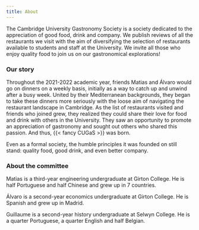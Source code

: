 ```yaml
---
title: About
---
```


The Cambridge University Gastronomy Society is a society dedicated to the appreciation of good food, drink and company. We publish reviews of all the restaurants we visit with the aim of diversifying the selection of restaurants available to students and staff at the University. We invite all those who enjoy quality food to join us on our gastronomical explorations!

### Our story

Throughout the 2021-2022 academic year, friends Matias and Álvaro would go on dinners on a weekly basis, initially as a way to catch up and unwind after a busy week. United by their Mediterranean backgrounds, they began to take these dinners more seriously with the loose aim of navigating the restaurant landscape in Cambridge. As the list of restaurants visited and friends who joined grew, they realized they could share their love for food and drink with others in the University. They saw an opportunity to promote an appreciation of gastronomy and sought out others who shared this passion. And thus, {{< fancy CUGaS >}} was born.

Even as a formal society, the humble principles it was founded on still stand: quality food, good drink, and even better company.

### About the committee

Matias is a third-year engineering undergraduate at Girton College. He is half Portuguese and half Chinese and grew up in 7 countries.

Álvaro is a second-year economics undergraduate at Girton College. He is Spanish and grew up in Madrid.

Guillaume is a second-year history undergraduate at Selwyn College. He is a quarter Portuguese, a quarter English and half Belgian.